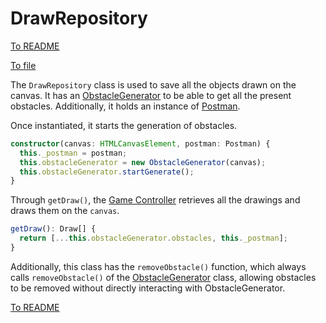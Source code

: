 # DrawRepository

[To README](./../../../../README.md) 

[To file](./../../../../02_APP/PostRennen/src/app/component/post-rennen-game/models/drawRepository.ts)

The `DrawRepository` class is used to save all the objects drawn on the canvas. It has an [ObstacleGenerator](./obstacleGenerator.md) to be able to get all the present obstacles. Additionally, it holds an instance of [Postman](./postman.md).

Once instantiated, it starts the generation of obstacles.

```Typescript
constructor(canvas: HTMLCanvasElement, postman: Postman) {  
  this._postman = postman;  
  this.obstacleGenerator = new ObstacleGenerator(canvas);  
  this.obstacleGenerator.startGenerate();  
}
```

Through `getDraw()`, the [Game Controller](./../controllers/game.md) retrieves all the drawings and draws them on the `canvas`.

```Typescript
getDraw(): Draw[] {  
  return [...this.obstacleGenerator.obstacles, this._postman];  
}
```

Additionally, this class has the `removeObstacle()` function, which always calls `removeObstacle()` of the [ObstacleGenerator](./obstacleGenerator.md) class, allowing obstacles to be removed without directly interacting with ObstacleGenerator.

[To README](./../../../../README.md) 